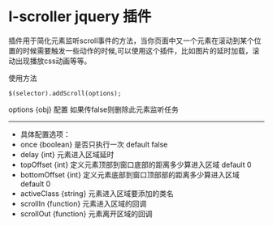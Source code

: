 # l-scroller jquery 插件

插件用于简化元素监听scroll事件的方法，当你页面中又一个元素在滚动到某个位置的时候需要触发一些动作的时候,可以使用这个插件，比如图片的延时加载，滚动出现播放css动画等等。

使用方法


	$(selector).addScroll(options);


 
options {obj} 配置 如果传false则删除此元素监听任务
 
---

 * 具体配置选项：
 * once {boolean} 是否只执行一次 default false
 * delay {int} 元素进入区域延时
 * topOffset {int} 定义元素顶部到窗口底部的距离多少算进入区域 default 0
 * bottomOffset {int} 定义元素底部到窗口顶部部的距离多少算进入区域 default 0
 * activeClass {string} 元素进入区域要添加的类名
 * scrollIn {function} 元素进入区域的回调
 * scrollOut {function} 元素离开区域的回调
